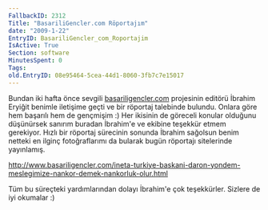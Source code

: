 ```yaml
---
FallbackID: 2312
Title: "BasariliGencler.com Röportajım"
date: "2009-1-22"
EntryID: BasariliGencler_com_Roportajim
IsActive: True
Section: software
MinutesSpent: 0
Tags: 
old.EntryID: 08e95464-5cea-44d1-8060-3fb7c7e15017
---
```

Bundan iki hafta önce sevgili
[basariligencler.com](http://www.basariligencler.com/ineta-turkiye-baskani-daron-yondem-meslegimize-nankor-demek-nankorluk-olur.html)
projesinin editörü İbrahim Eryiğit benimle iletişime geçti ve bir
röportaj talebinde bulundu. Onlara göre hem başarılı hem de gençmişim :)
Her ikisinin de göreceli konular olduğunu düşünürsek sanırım buradan
İbrahim'e ve ekibine teşekkür etmem gerekiyor. Hızlı bir röportaj
sürecinin sonunda İbrahim sağolsun benim netteki en ilginç
fotoğraflarımı da bularak bugün röportajı sitelerinde yayınlamış.

<http://www.basariligencler.com/ineta-turkiye-baskani-daron-yondem-meslegimize-nankor-demek-nankorluk-olur.html>

Tüm bu süreçteki yardımlarından dolayı İbrahim'e çok teşekkürler.
Sizlere de iyi okumalar :)


